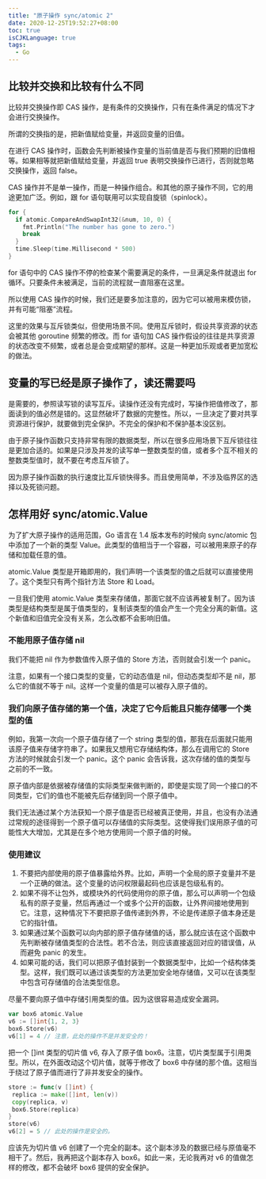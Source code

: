 ```yaml
---
title: "原子操作 sync/atomic 2"
date: 2020-12-25T19:52:27+08:00
toc: true
isCJKLanguage: true
tags: 
  - Go
---
```


## 比较并交换和比较有什么不同

比较并交换操作即 CAS 操作，是有条件的交换操作，只有在条件满足的情况下才会进行交换操作。

所谓的交换指的是，把新值赋给变量，并返回变量的旧值。

在进行 CAS 操作时，函数会先判断被操作变量的当前值是否与我们预期的旧值相等。如果相等就把新值赋给变量，并返回 true 表明交换操作已进行，否则就忽略交换操作，返回 false。

CAS 操作并不是单一操作，而是一种操作组合。和其他的原子操作不同，它的用途更加广泛。例如，跟 for 语句联用可以实现自旋锁（spinlock）。

```go
for {
  if atomic.CompareAndSwapInt32(&num, 10, 0) {
    fmt.Println("The number has gone to zero.")
    break
  }
  time.Sleep(time.Millisecond * 500)
}
```

for 语句中的 CAS 操作不停的检查某个需要满足的条件，一旦满足条件就退出 for 循环。只要条件未被满足，当前的流程就一直阻塞在这里。

所以使用 CAS 操作的时候，我们还是要多加注意的，因为它可以被用来模仿锁，并有可能“阻塞”流程。

这里的效果与互斥锁类似，但使用场景不同。使用互斥锁时，假设共享资源的状态会被其他 goroutine 频繁的修改。而 for 语句加 CAS 操作假设的往往是共享资源的状态改变不频繁，或者总是会变成期望的那样。这是一种更加乐观或者更加宽松的做法。

## 变量的写已经是原子操作了，读还需要吗

是需要的，参照读写锁的读写互斥。读操作还没有完成时，写操作把值修改了，那面读到的值必然是错的。这显然破坏了数据的完整性。所以，一旦决定了要对共享资源进行保护，就要做到完全保护。不完全的保护和不保护基本没区别。

由于原子操作函数只支持非常有限的数据类型，所以在很多应用场景下互斥锁往往是更加合适的。如果是只涉及并发的读写单一整数类型的值，或者多个互不相关的整数类型值时，就不要在考虑互斥锁了。

因为原子操作函数的执行速度比互斥锁快得多。而且使用简单，不涉及临界区的选择以及死锁问题。

## 怎样用好 sync/atomic.Value

为了扩大原子操作的适用范围，Go 语言在 1.4 版本发布的时候向 sync/atomic 包中添加了一个新的类型 Value。此类型的值相当于一个容器，可以被用来原子的存储和加载任意的值。

atomic.Value 类型是开箱即用的，我们声明一个该类型的值之后就可以直接使用了。这个类型只有两个指针方法 Store 和 Load。

一旦我们使用 atomic.Value 类型来存储值，那面它就不应该再被复制了。因为该类型是结构类型是属于值类型的，复制该类型的值会产生一个完全分离的新值。这个新值和旧值完全没有关系，怎么改都不会影响旧值。

### 不能用原子值存储 nil

我们不能把 nil 作为参数值传入原子值的 Store 方法，否则就会引发一个 panic。

注意，如果有一个接口类型的变量，它的动态值是 nil，但动态类型却不是 nil，那么它的值就不等于 nil。这样一个变量的值是可以被存入原子值的。

### 我们向原子值存储的第一个值，决定了它今后能且只能存储哪一个类型的值

例如，我第一次向一个原子值存储了一个 string 类型的值，那我在后面就只能用该原子值来存储字符串了。如果我又想用它存储结构体，那么在调用它的 Store 方法的时候就会引发一个 panic。这个 panic 会告诉我，这次存储的值的类型与之前的不一致。

原子值内部是依据被存储值的实际类型来做判断的，即使是实现了同一个接口的不同类型，它们的值也不能被先后存储到同一个原子值中。

我们无法通过某个方法获知一个原子值是否已经被真正使用，并且，也没有办法通过常规的途径得到一个原子值可以存储值的实际类型。这使得我们误用原子值的可能性大大增加，尤其是在多个地方使用同一个原子值的时候。

### 使用建议

1. 不要把内部使用的原子值暴露给外界。比如，声明一个全局的原子变量并不是一个正确的做法。这个变量的访问权限最起码也应该是包级私有的。
2. 如果不得不让包外，或模块外的代码使用你的原子值，那么可以声明一个包级私有的原子变量，然后再通过一个或多个公开的函数，让外界间接地使用到它。注意，这种情况下不要把原子值传递到外界，不论是传递原子值本身还是它的指针值。
3. 如果通过某个函数可以向内部的原子值存储值的话，那么就应该在这个函数中先判断被存储值类型的合法性。若不合法，则应该直接返回对应的错误值，从而避免 panic 的发生。
4. 如果可能的话，我们可以把原子值封装到一个数据类型中，比如一个结构体类型。这样，我们既可以通过该类型的方法更加安全地存储值，又可以在该类型中包含可存储值的合法类型信息。

尽量不要向原子值中存储引用类型的值。因为这很容易造成安全漏洞。

```go
var box6 atomic.Value
v6 := []int{1, 2, 3}
box6.Store(v6)
v6[1] = 4 // 注意，此处的操作不是并发安全的！
```

把一个 []int 类型的切片值 v6, 存入了原子值 box6。注意，切片类型属于引用类型。所以，在外面改动这个切片值，就等于修改了 box6 中存储的那个值。这相当于绕过了原子值而进行了非并发安全的操作。

```go
store := func(v []int) {
 replica := make([]int, len(v))
 copy(replica, v)
 box6.Store(replica)
}
store(v6)
v6[2] = 5 // 此处的操作是安全的。
```

应该先为切片值 v6 创建了一个完全的副本。这个副本涉及的数据已经与原值毫不相干了。然后，我再把这个副本存入 box6。如此一来，无论我再对 v6 的值做怎样的修改，都不会破坏 box6 提供的安全保护。